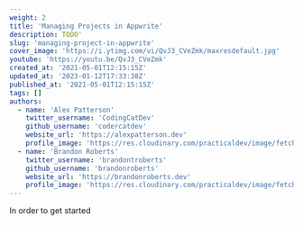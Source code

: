 ```yaml
---
weight: 2
title: 'Managing Projects in Appwrite'
description: TODO'
slug: 'managing-project-in-appwrite'
cover_image: 'https://i.ytimg.com/vi/QvJ3_CVeZmk/maxresdefault.jpg'
youtube: 'https://youtu.be/QvJ3_CVeZmk'
created_at: '2021-05-01T12:15:15Z'
updated_at: '2023-01-12T17:33:38Z'
published_at: '2021-05-01T12:15:15Z'
tags: []
authors:
  - name: 'Alex Patterson'
    twitter_username: 'CodingCatDev'
    github_username: 'codercatdev'
    website_url: 'https://alexpatterson.dev'
    profile_image: 'https://res.cloudinary.com/practicaldev/image/fetch/s--DuCm1EvK--/c_fill,f_auto,fl_progressive,h_640,q_auto,w_640/https://dev-to-uploads.s3.amazonaws.com/uploads/user/profile_image/135713/499d4f5c-6676-497f-b645-a68d3fb8d588.png'
  - name: 'Brandon Roberts'
    twitter_username: 'brandontroberts'
    github_username: 'brandonroberts'
    website_url: 'https://brandonroberts.dev'
    profile_image: 'https://res.cloudinary.com/practicaldev/image/fetch/s---fF_C-aO--/c_fill,f_auto,fl_progressive,h_640,q_auto,w_640/https://dev-to-uploads.s3.amazonaws.com/uploads/user/profile_image/466270/57db4360-a676-4c59-9fd9-80d7265951aa.jpeg'
---
```


In order to get started
